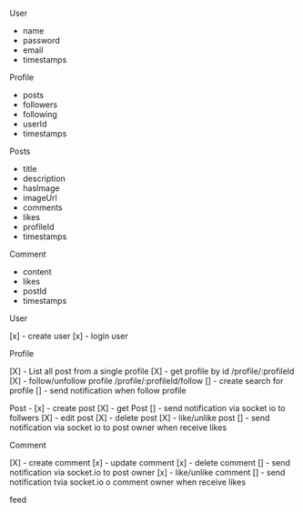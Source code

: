 User
  - name
  - password
  - email
  - timestamps

Profile
  - posts
  - followers
  - following
  - userId
  - timestamps

Posts
 - title
 - description
 - hasImage
 - imageUrl
 - comments
 - likes
 - profileId
 - timestamps

 Comment
  - content
  - likes
  - postId
  - timestamps

User

[x] - create user
[x] - login user

Profile

[X] - List all post from a single profile
[X] - get profile by id /profile/:profileId
[X] - follow/unfollow profile /profile/:profileId/follow
[] - create search for profile
[] - send notification when follow profile

Post -
[x] - create post
[X] - get Post 
[] - send notification via socket io to follwers
[X] - edit post
[X] - delete post
[X] - like/unlike post
[] - send notification via socket io to post owner when receive likes

Comment

[X] - create comment
[x] - update comment
[x] - delete comment
[] - send notification via socket.io to post owner
[x] - like/unlike comment
[] - send notification tvia socket.io o comment owner when receive likes 

feed